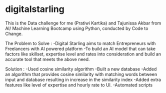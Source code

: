 # digitalstarling
This is the Data challenge for me (Pratiwi Kartika) and Tajunissa Akbar from AI/ Machine Learning Bootcamp using Python, conducted by Code to Change.

The Problem to Solve : 
-Digital Starling aims to match Entrepreneurs with Freelancers with AI powered platform 
-To build an AI model that can take factors like skillset, expertise level and rates into consideration and build an accurate tool that meets the above need.

Solution :
-Used cosine similarity algorithm
-Built a new database 
-Added an algorithm that provides cosine similarity with matching words between input and database resulting in increase in the similarity index
-Added extra features like level of expertise and hourly rate to UI.
-Automated scripts


